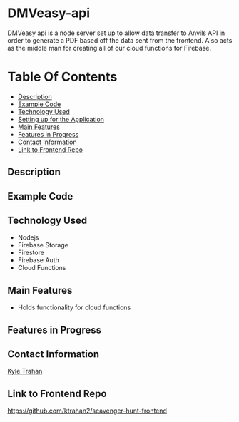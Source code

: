 # DMVeasy-api

DMVeasy api is a node server set up to allow data transfer to Anvils API in order to generate a PDF based off the data sent from the frontend. Also acts as the 
middle man for creating all of our cloud functions for Firebase.

# Table Of Contents 
- [Description](https://github.com/ktrahan2/scavenger-hunt-backend/tree/main#description)
- [Example Code](https://github.com/ktrahan2/scavenger-hunt-backend/tree/main#example-code)
- [Technology Used](https://github.com/ktrahan2/scavenger-hunt-backend/tree/main#technology-used)
- [Setting up for the Application](https://github.com/ktrahan2/spacey-bois-backend/tree/main#setting-up-for-the-application)
- [Main Features](https://github.com/ktrahan2/scavenger-hunt-backend/tree/main#main-features)
- [Features in Progress](https://github.com/ktrahan2/scavenger-hunt-backend/tree/main#features-in-progress)
- [Contact Information](https://github.com/ktrahan2/scavenger-hunt-backend/tree/main#contact-information)
- [Link to Frontend Repo](https://github.com/ktrahan2/scavenger-hunt-backend/tree/main#link-to-frontend-repo)

## Description



## Example Code 


## Technology Used

- Nodejs
- Firebase Storage
- Firestore
- Firebase Auth
- Cloud Functions

## Main Features

- Holds functionality for cloud functions

## Features in Progress



## Contact Information

[Kyle Trahan](https://www.linkedin.com/in/kyle-trahan-8384678b/)

## Link to Frontend Repo
https://github.com/ktrahan2/scavenger-hunt-frontend



